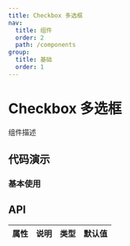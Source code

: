 ```yaml
---
title: Checkbox 多选框
nav:
  title: 组件
  order: 2
  path: /components
group:
  title: 基础
  order: 1
---
```


# Checkbox 多选框

组件描述

## 代码演示

### 基本使用

<code src="./demo/basic.tsx"></code>

## API

| 属性 | 说明 | 类型 | 默认值 |
| ---- | ---- | ---- | ------ |
